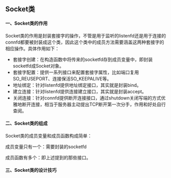 ## Socket类

#### 一、Socket类的作用

Socket类的作用是封装套接字的操作，不管是用于监听的listenfd还是用于连接的connfd都要被封装成这个类，因此这个类中的成员方法需要涵盖这两种套接字的相应操作。具体作用如下：

* 套接字创建：在构造函数中将传来的socketfd存到成员变量中，即封装socketfd成Socket对象。
* 套接字配置：提供一系列接口来配置套接字属性，比如端口复用SO_REUSEPORT、连接保活SO_KEEPALIVE等。
* 地址绑定：针对listenfd提供地址绑定接口，其实就是封装bind。
* 建立连接：针对listenfd提供连接建立接口，其实就是封装accept。
* 关闭连接：针对connfd提供断开连接接口，通过shutdown关闭写端的方式优雅地断开连接，相当于服务器主动提出TCP断开第一次分手，作用和好处自行查阅。

#### 二、Socket类的组成

Socket类的成员变量和成员函数构成简单：

成员变量只有一个：需要封装的socketfd

成员函数有多个：即上述提到的那些接口。

#### 三、Socket类的设计技巧

